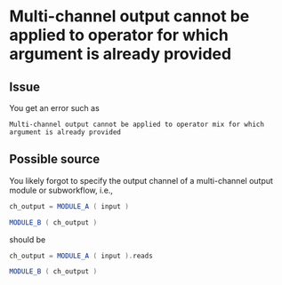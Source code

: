 # Multi-channel output cannot be applied to operator for which argument is already provided

## Issue

You get an error such as

```output
Multi-channel output cannot be applied to operator mix for which argument is already provided
```

## Possible source

You likely forgot to specify the output channel of a multi-channel output module or subworkflow, i.e.,

```groovy
ch_output = MODULE_A ( input )

MODULE_B ( ch_output )
```

should be

```groovy
ch_output = MODULE_A ( input ).reads

MODULE_B ( ch_output )
```
